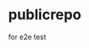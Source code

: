 # publicrepo
for e2e test














































































































































































































































































































































































































































































































































































































































































































































































































































































































































































































































































































































































































































































































































































































































































































































































































































































































































































































































































































































































































































































































































































































































































































































































































































































































































































































































































































































































































































































































































































































